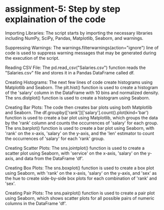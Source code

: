 # assignment-5: Step by step explaination of the code
Importing Libraries: The script starts by importing the necessary libraries including NumPy, SciPy, Pandas, Matplotlib, Seaborn, and warnings.

Suppressing Warnings: The warnings.filterwarnings(action="ignore") line of code is used to suppress warning messages that may be generated during the execution of the script.

Reading CSV File: The pd.read_csv("Salaries.csv") function reads the "Salaries.csv" file and stores it in a Pandas DataFrame called df.

Creating Histograms: The next few lines of code create histograms using Matplotlib and Seaborn. The plt.hist() function is used to create a histogram of the 'salary' column in the DataFrame with 10 bins and normalized density. The sns.distplot() function is used to create a histogram using Seaborn.

Creating Bar Plots: The code then creates bar plots using both Matplotlib and Seaborn. The df.groupby(['rank'])['salary'].count().plot(kind='bar') function is used to create a bar plot using Matplotlib, which groups the data by the 'rank' column and counts the occurrences of 'salary' for each group. The sns.barplot() function is used to create a bar plot using Seaborn, with 'rank' on the x-axis, 'salary' on the y-axis, and the 'len' estimator to count the occurrences of 'salary' for each 'rank' group.

Creating Scatter Plots: The sns.jointplot() function is used to create a scatter plot using Seaborn, with 'service' on the x-axis, 'salary' on the y-axis, and data from the DataFrame 'df'.

Creating Box Plots: The sns.boxplot() function is used to create a box plot using Seaborn, with 'rank' on the x-axis, 'salary' on the y-axis, and 'sex' as the hue to create side-by-side box plots for each combination of 'rank' and 'sex'.

Creating Pair Plots: The sns.pairplot() function is used to create a pair plot using Seaborn, which shows scatter plots for all possible pairs of numeric columns in the DataFrame 'df'.
